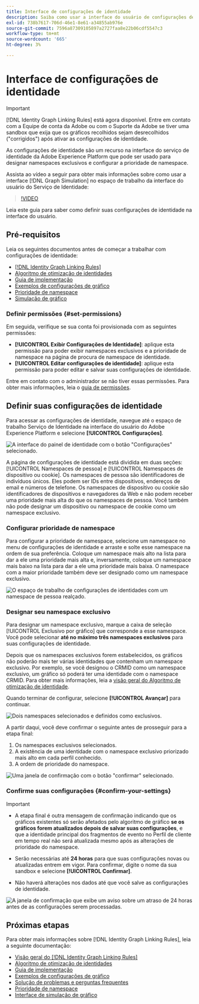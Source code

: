 ```yaml
---
title: Interface de configurações de identidade
description: Saiba como usar a interface do usuário de configurações de identidade.
exl-id: 738b7617-706d-46e1-8e61-a34855ab976e
source-git-commit: 7596a87309105897a2727faa8e22b06cdf5547c3
workflow-type: tm+mt
source-wordcount: '665'
ht-degree: 3%

---
```


# Interface de configurações de identidade

>[!IMPORTANT]
>
>[!DNL Identity Graph Linking Rules] está agora disponível. Entre em contato com a Equipe de conta da Adobe ou com o Suporte da Adobe se tiver uma sandbox que exija que os gráficos recolhidos sejam desrecolhidos (&quot;corrigidos&quot;) após ativar as configurações de identidade.

As configurações de identidade são um recurso na interface do serviço de identidade da Adobe Experience Platform que pode ser usado para designar namespaces exclusivos e configurar a prioridade de namespace.

Assista ao vídeo a seguir para obter mais informações sobre como usar a interface [!DNL Graph Simulation] no espaço de trabalho da interface do usuário do Serviço de Identidade:

>[!VIDEO](https://video.tv.adobe.com/v/3475967/?captions=por_br&learn=on&enablevpops)

Leia este guia para saber como definir suas configurações de identidade na interface do usuário.

## Pré-requisitos

Leia os seguintes documentos antes de começar a trabalhar com configurações de identidade:

* [[!DNL Identity Graph Linking Rules]](./overview.md)
* [Algoritmo de otimização de identidades](./identity-optimization-algorithm.md)
* [Guia de implementação](./implementation-guide.md)
* [Exemplos de configurações de gráfico](./example-configurations.md)
* [Prioridade de namespace](./namespace-priority.md)
* [Simulação de gráfico](./graph-simulation.md)

### Definir permissões {#set-permissions}

Em seguida, verifique se sua conta foi provisionada com as seguintes permissões:

* **[!UICONTROL Exibir Configurações de Identidade]**: aplique esta permissão para poder exibir namespaces exclusivos e a prioridade de namespace na página de procura de namespace de identidade.
* **[!UICONTROL Editar configurações de identidade]**: aplique esta permissão para poder editar e salvar suas configurações de identidade.

Entre em contato com o administrador se não tiver essas permissões. Para obter mais informações, leia o [guia de permissões](../../access-control/abac/ui/permissions.md).

## Definir suas configurações de identidade

Para acessar as configurações de identidade, navegue até o espaço de trabalho Serviço de Identidade na interface do usuário do Adobe Experience Platform e selecione **[!UICONTROL Configurações]**.

![A interface do painel de identidade com o botão &quot;Configurações&quot; selecionado.](../images/rules/dashboard.png)

A página de configurações de identidade está dividida em duas seções: [!UICONTROL Namespaces de pessoa] e [!UICONTROL Namespaces de dispositivo ou cookie]. Os namespaces de pessoa são identificadores de indivíduos únicos. Eles podem ser IDs entre dispositivos, endereços de email e números de telefone. Os namespaces de dispositivo ou cookie são identificadores de dispositivos e navegadores da Web e não podem receber uma prioridade mais alta do que os namespaces de pessoa. Você também não pode designar um dispositivo ou namespace de cookie como um namespace exclusivo.

### Configurar prioridade de namespace

Para configurar a prioridade de namespace, selecione um namespace no menu de configurações de identidade e arraste e solte esse namespace na ordem de sua preferência. Coloque um namespace mais alto na lista para dar a ele uma prioridade mais alta e, inversamente, coloque um namespace mais baixo na lista para dar a ele uma prioridade mais baixa. O namespace com a maior prioridade também deve ser designado como um namespace exclusivo.

![O espaço de trabalho de configurações de identidades com um namespace de pessoa realçado.](../images/rules/namespace-priority.png)

### Designar seu namespace exclusivo

Para designar um namespace exclusivo, marque a caixa de seleção [!UICONTROL Exclusivo por gráfico] que corresponde a esse namespace. Você pode selecionar **até no máximo três namespaces exclusivos** para suas configurações de identidade.

Depois que os namespaces exclusivos forem estabelecidos, os gráficos não poderão mais ter várias identidades que contenham um namespace exclusivo. Por exemplo, se você designou o CRMID como um namespace exclusivo, um gráfico só poderá ter uma identidade com o namespace CRMID. Para obter mais informações, leia a [visão geral do Algoritmo de otimização de identidade](./identity-optimization-algorithm.md#unique-namespace).

Quando terminar de configurar, selecione **[!UICONTROL Avançar]** para continuar.

![Dois namespaces selecionados e definidos como exclusivos.](../images/rules/unique-namespace.png)

A partir daqui, você deve confirmar o seguinte antes de prosseguir para a etapa final:

1. Os namespaces exclusivos selecionados.
2. A existência de uma identidade com o namespace exclusivo priorizado mais alto em cada perfil conhecido.
3. A ordem de prioridade do namespace.

![Uma janela de confirmação com o botão &quot;confirmar&quot; selecionado.](../images/rules/confirmation.png)

### Confirme suas configurações {#confirm-your-settings}

>[!IMPORTANT]
>
>* A etapa final é outra mensagem de confirmação indicando que os gráficos existentes só serão afetados pelo algoritmo de gráfico **se os gráficos forem atualizados depois de salvar suas configurações**, e que a identidade principal dos fragmentos de evento no Perfil de cliente em tempo real não será atualizada mesmo após as alterações de prioridade do namespace.
>
>* Serão necessárias até **24 horas** para que suas configurações novas ou atualizadas entrem em vigor. Para confirmar, digite o nome da sua sandbox e selecione **[!UICONTROL Confirmar]**.
>
>* Não haverá alterações nos dados até que você salve as configurações de identidade.

![A janela de confirmação que exibe um aviso sobre um atraso de 24 horas antes de as configurações serem processadas.](../images/rules/complete.png)

## Próximas etapas

Para obter mais informações sobre [!DNL Identity Graph Linking Rules], leia a seguinte documentação:

* [Visão geral do [!DNL Identity Graph Linking Rules]](./overview.md)
* [Algoritmo de otimização de identidades](./identity-optimization-algorithm.md)
* [Guia de implementação](./implementation-guide.md)
* [Exemplos de configurações de gráfico](./example-configurations.md)
* [Solução de problemas e perguntas frequentes](./troubleshooting.md)
* [Prioridade de namespace](./namespace-priority.md)
* [Interface de simulação de gráfico](./graph-simulation.md)